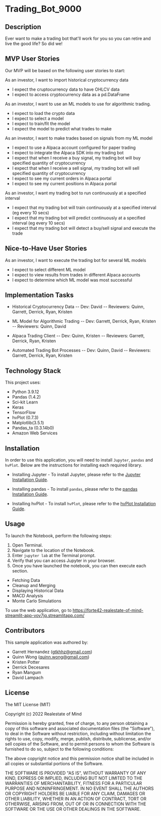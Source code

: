 # Trading_Bot_9000

## Description 

Ever want to make a trading bot that'll work for you so you can retire and live the good life? So did we!



## MVP User Stories

Our MVP will be based on the following user stories to start:

As an investor, I want to import historical cryptocurrency data 
- I expect the cruptocurrency data to have OHLCV data
- I expect to access cryptocurrency data as a pd.DataFrame

As an investor, I want to use an ML models to use for algorithmic trading.
- I expect to load the crypto data
- I expect to select a model
- I expect to train/fit the model
- I expect the model to predict what trades to make

As an investor, I want to make trades based on signals from my ML model
- I expect to use a Alpaca account configured for paper trading
- I expect to integrate the Alpaca SDK into my trading bot
- I expect that when I receive a buy signal, my trading bot will buy specified quantity of cryptocurrency
- I expect that when I receive a sell signal, my trading bot will sell specified quantity of cryptocurrency
- I expect to see my current orders in Alpaca portal
- I expect to see my current positions in Alpaca portal 

As an investor, I want my trading bot to run continuously at a specified interval 
- I expect that my trading bot will train continuously at a specified interval (eg every 10 secs)
- I expect that my trading bot will predict continuously at a specified interval (eg every 10 secs)
- I expect that my trading bot will detect a buy/sell signal and execute the trade


## Nice-to-Have User Stories
As an investor, I want to execute the trading bot for several ML models
- I expect to select different ML model 
- I expect to view results from trades in different Alpaca accounts
- I expect to determine which ML model was most successful 


## Implementation Tasks
- Historical Cryptocurrency Data
-- Dev: David
-- Reviewers: Quinn, Garrett, Derrick, Ryan, Kristen

- ML Model for Algorithmic Trading 
-- Dev: Garrett, Derrick, Ryan, Kristen
-- Reviewers: Quinn, David

- Alpaca Trading Client
-- Dev: Quinn, Kristen
-- Reviewers: Garrett, Derrick, Ryan, Kristen

- Automated Trading Bot Processes 
-- Dev: Quinn, David
-- Reviewers: Garrett, Derrick, Ryan, Kristen

## Technology Stack

This project uses:  
- Python 3.9.12 
- Pandas (1.4.2)
- Sci-kit Learn
- Keras
- TensorFlow
- hvPlot (0.7.3)
- Matplotlib(3.5.1)
- Pandas_ta (0.3.14b0)
- Amazon Web Services


## Installation

In order to use this application, you will need to install `Jupyter`, `pandas` and `hvPlot`. Below are the instructions for installing each required library.

- Installing Jupyter - To install Jupyter, please refer to the [Jupyter Installation Guide](https://jupyter.org/install).

- Installing pandas - To install `pandas`, please refer to the [pandas Installation Guide](https://pandas.pydata.org/pandas-docs/stable/getting_started/install.html).

- Installing hvPlot - To install `hvPlot`, please refer to the [hvPlot Installation Guide](https://pypi.org/project/hvplot).


## Usage

To launch the Notebook, perform the following steps:

1. Open Terminal.
2. Navigate to the location of the Notebook.
3. Enter `jupyter lab` at the Terminal prompt.
4. Verify that you can access Jupyter in your browser.
5. Once you have launched the notebook, you can then execute each section.

- Fetching Data
- Cleanup and Merging
- Displaying Historical Data
- MACD Analysis
- Monte Carlo Simulations

To use the web application, go to https://forte42-realestate-of-mind-streamlit-app-vov7jq.streamlitapp.com/

## Contributors

This sample application was authored by:

- Garrett Hernandez (gtkhhz@gmail.com)
- Quinn Wong (quinn.wong@gmail.com)
- Kristen Potter
- Derrick Decesares
- Ryan Mangum
- David Lampach


## License

The MIT License (MIT)

Copyright (c) 2022 Realestate of Mind

Permission is hereby granted, free of charge, to any person obtaining a copy of this software and associated documentation files (the "Software"), to deal in the Software without restriction, including without limitation the rights to use, copy, modify, merge, publish, distribute, sublicense, and/or sell copies of the Software, and to permit persons to whom the Software is furnished to do so, subject to the following conditions:

The above copyright notice and this permission notice shall be included in all copies or substantial portions of the Software.

THE SOFTWARE IS PROVIDED "AS IS", WITHOUT WARRANTY OF ANY KIND, EXPRESS OR IMPLIED, INCLUDING BUT NOT LIMITED TO THE WARRANTIES OF MERCHANTABILITY, FITNESS FOR A PARTICULAR PURPOSE AND NONINFRINGEMENT. IN NO EVENT SHALL THE AUTHORS OR COPYRIGHT HOLDERS BE LIABLE FOR ANY CLAIM, DAMAGES OR OTHER LIABILITY, WHETHER IN AN ACTION OF CONTRACT, TORT OR OTHERWISE, ARISING FROM, OUT OF OR IN CONNECTION WITH THE SOFTWARE OR THE USE OR OTHER DEALINGS IN THE SOFTWARE.

